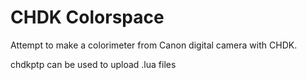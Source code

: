 # CHDK Colorspace

Attempt to make a colorimeter from Canon digital
camera with CHDK.

chdkptp can be used to upload .lua files

